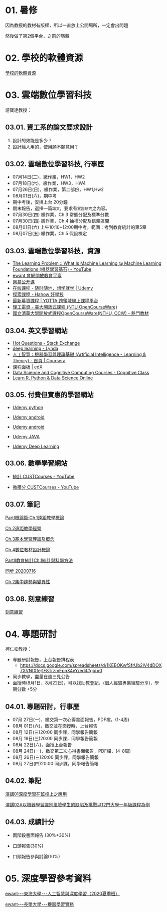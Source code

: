 # 01. 暑修

因為教授的教材有版權，所以一直放上公開場所，一定會出問題

然後做了第2個平台，之前的隱藏

# 02. 學校的軟體資源

[學校的軟體資源](download.md)
# 03. 雲端數位學習科技

游寶達教授：

## 03.01. 資工系的論文要求設計

1. 設計的效能是多少？
2. 設計給人用的，使用願不願意用？

## 03.02. 雲端數位學習科技, 行事歷

- 07月14日(二)，繳作業，HW1，HW2
- 07月18日(六)，繳作業，HW3，HW4
- 07月26日(日)，繳作業，第二部份，HW1,Hw2
- 08月01日(六)，期中考
- 期中考後，安排上台 20分鐘
- 期末報告，選擇一篇`論文`，要求有`實證研究`之內容。
- 07月30日(四) 繳作業，Ch.3 常態分配及標準分數
- 07月30日(四) 繳作業，Ch.4 抽樣分配及信賴區間
- 08月01日(六) 上午10:10~12:00期中考，範圍：考到教育統計的第5章
- 08月07日(五) 繳作業，Ch.5 假設檢定

## 03.03.  雲端數位學習科技，資源

- [The Learning Problem :: What Is Machine Learning @ Machine Learning Foundations (機器學習基石) - YouTube](https://www.youtube.com/watch?v=sS4523miLnw&list=PLXVfgk9fNX2I7tB6oIINGBmW50rrmFTqf&index=3&t=0s)
- [ewant 育網開放教育平臺](https://www.ewant.org/)
- [网易公开课](https://open.163.com/)
- [在线课程 - 随时随地，想学就学 | Udemy](https://www.udemy.com/courses/search/?src=ukw&q=%E6%B7%B1%E5%BA%A6)
- [探索課程 - Hahow 好學校](https://hahow.in/courses?page=1&search=%E6%B7%B1%E5%BA%A6)
- [最新募資課程 | YOTTA 跨領域線上課程平台](https://www.yottau.com.tw/campaign/14)
- [理工電資 - 臺大開放式課程 (NTU OpenCourseWare)](http://ocw.aca.ntu.edu.tw/ntu-ocw/#!tab3)
- [國立清華大學開放式課程OpenCourseWare(NTHU, OCW) - 熱門教材](http://ocw.nthu.edu.tw/ocw/index.php?page=mediaList&classid=1)

## 03.04.  英文學習網站
- [Hot Questions - Stack Exchange](https://stackexchange.com/)
- [deep learning - Lynda](https://www.lynda.com/search?q=deep+learning)
- [人工智慧：機器學習與理論基礎 (Artificial Intelligence - Learning & Theory) - 首頁 | Coursera](https://www.coursera.org/learn/ai2/home/welcome)
- [课程面板 | edX](https://courses.edx.org/dashboard)
- [Data Science and Cognitive Computing Courses - Cognitive Class](https://cognitiveclass.ai/)
- [Learn R, Python & Data Science Online](https://www.datacamp.com/)

## 03.05.  付費但實惠的學習網站

- [Udemy python](https://www.udemy.com/courses/search/?q=python)

- [Udemy android](https://www.udemy.com/courses/search/?q=android&src=sac&kw=android)

- [Udemy android](https://www.udemy.com/courses/search/?q=android&src=sac&kw=android)

- [Udemy JAVA](https://www.udemy.com/courses/search/?q=JAVA)

- [Udemy Deep Learning](https://www.udemy.com/courses/search/?q=deep+learning)


## 03.06. 數學學習網站

- [統計 CUSTCourses - YouTube](https://www.youtube.com/c/CUSTCourses/playlists?view=50&sort=dd&shelf_id=5)

- [微積分 CUSTCourses - YouTube](https://www.youtube.com/c/CUSTCourses/playlists?view=50&sort=dd&shelf_id=18)

## 03.07. 筆記

[PartI概論篇:Ch.1遠距教學概論](Digital_learning_in_the_cloud/01/01.md)

[Ch.2遠距教學經營](Digital_learning_in_the_cloud/02/01.md)

[Ch.3基本學習理論及概念](Digital_learning_in_the_cloud/03/01.md)

[Ch.4數位教材設計概論](Digital_learning_in_the_cloud/04/01.md)

[PartII教育統計Ch.1統計與科學方法](Digital_learning_in_the_cloud/02ch01/01.md)

[同步 20200716](Digital_learning_in_the_cloud/200716/01.md)

[Ch.2集中趨勢與變異性](Digital_learning_in_the_cloud/02ch02/01.md)


## 03.08. 刻意練習

[刻意練習](http://www.tcstc.com.tw/yu/OwlCarousel3/docs/master/DeliberatePractice/SelectClassClient.asp)


# 04. 專題研討

柯仁松教授：
- 專題研討報告，上台報告排程表
  -  https://docs.google.com/spreadsheets/d/1KEBOKwfSfrUb2IV4dDOX7XVNtXfej1F8TrzmEpnX4eY/edit#gid=0
- 同步教學，盡量在週三見公告
- 面授時(8月1日，8月22日)，可以找助教登記，(個人經驗專業經驗分享)，學期分數 +5分
  
## 04.01. 專題研討，行事歷



- 07月 27日(一)，繳交第一次心得書面報告，PDF檔，(1-4周)
- 08月 01日(六)，繳交並在面授時，上台報告
- 08月 12日(三)20:00 同步課，同學報告簡報
- 08月 19日(三)20:00 同步課，同學報告簡報
- 08月 22日(六)，面授上台報告
- 08月 24日(一)，繳交第二次心得書面報告，PDF檔，(4-8周)
- 08月 26日(三)20:00 同步課，同學報告簡報
- 08月 27日(四)20:00 同步課，同學報告簡報

## 04.02. 筆記

[演講01深度學習在監控上之應用](Symposium/演講01深度學習在監控上之應用/01.md)

[演講02A以機器學習識別風險學生的缺陷及挑戰以12門大學一年級課程為例](Symposium/演講02A以機器學習識別風險學生的缺陷及挑戰以12門大學一年級課程為例/01.md)


## 04.03. 成績計分

- 兩階段書面報告 (30%+30%)
  
- 口頭報告(30%)

- 口頭報告參與討論(10%)

# 05. 深度學習參考資料

[ewant---東海大學---人工智慧與深度學習（2020夏季班）](200712/01.md)

[ewant---長榮大學---機器學習實務](200712/02.md)